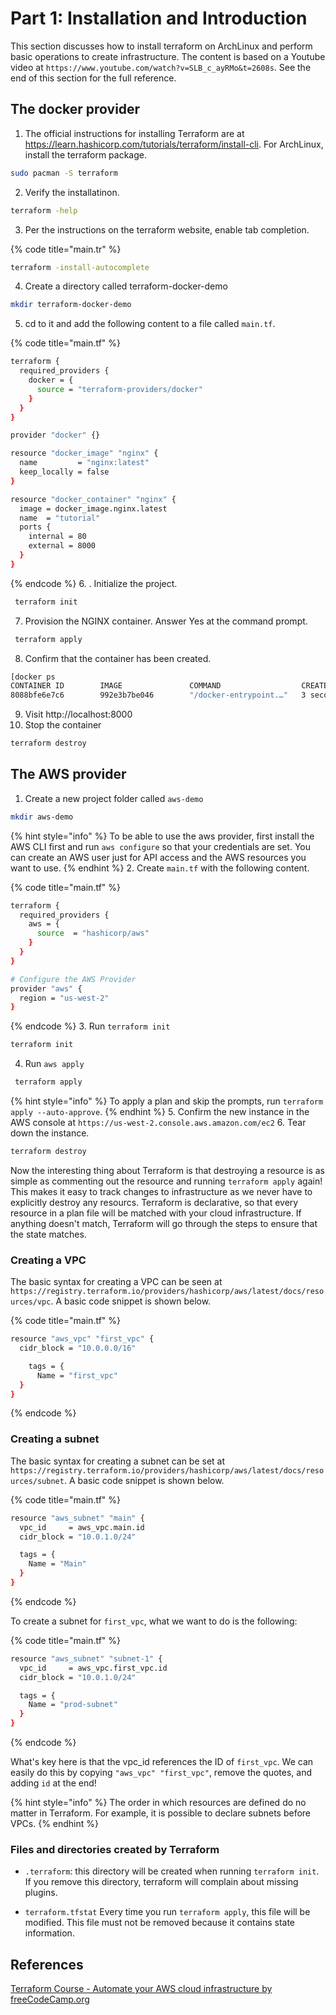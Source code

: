 # Part 1: Installation and Introduction

This section discusses how to install terraform on ArchLinux and perform basic operations to create infrastructure. The content is based on a Youtube video at `https://www.youtube.com/watch?v=SLB_c_ayRMo&t=2608s`. See the end of this section for the full reference.

## The docker provider

1. The official instructions for installing Terraform are at https://learn.hashicorp.com/tutorials/terraform/install-cli. For ArchLinux, install the terraform package.

```bash
sudo pacman -S terraform
```
2. Verify the installatinon.

```bash
terraform -help
```
3. Per the instructions on the terraform website, enable tab completion.

{% code title="main.tr" %}
```bash
terraform -install-autocomplete
```
4. Create a directory called terraform-docker-demo

```bash
mkdir terraform-docker-demo
```
5. cd to it and add the following content to a file called `main.tf`.

{% code title="main.tf" %}
```bash
terraform {
  required_providers {
    docker = {
      source = "terraform-providers/docker"
    }
  }
}

provider "docker" {}

resource "docker_image" "nginx" {
  name         = "nginx:latest"
  keep_locally = false
}

resource "docker_container" "nginx" {
  image = docker_image.nginx.latest
  name  = "tutorial"
  ports {
    internal = 80
    external = 8000
  }
}
```
{% endcode %}
6. . Initialize the project.

```bash
 terraform init
```
7. Provision the NGINX container. Answer Yes at the command prompt.

```bash
 terraform apply
```

8. Confirm that the container has been created.

```bash
[docker ps
CONTAINER ID        IMAGE               COMMAND                  CREATED             STATUS              PORTS                  NAMES
8088bfe6e7c6        992e3b7be046        "/docker-entrypoint.…"   3 seconds ago       Up 2 seconds        0.0.0.0:8000->80/tcp   tutorial
```
9. Visit http://localhost:8000
10. Stop the container

```bash
terraform destroy
```

## The AWS provider

1. Create a new project folder called `aws-demo`

```bash
mkdir aws-demo
```

{% hint style="info" %}
To be able to use the aws provider, first install the AWS CLI first and run `aws configure` so that your credentials are set. You can create an AWS user just for API access and the AWS resources you want to use.
{% endhint %}
2. Create `main.tf` with the following content.

{% code title="main.tf" %}
```bash
terraform {
  required_providers {
    aws = {
      source  = "hashicorp/aws"
    }
  }
}

# Configure the AWS Provider
provider "aws" {
  region = "us-west-2"
}
```
{% endcode %}
3. Run `terraform init`

```bash
terraform init
```
4. Run `aws apply`

```bash
 terraform apply
```

{% hint style="info" %}
To apply a plan and skip the prompts, run `terraform apply --auto-approve`.
{% endhint %}
5. Confirm the new instance in the AWS console at `https://us-west-2.console.aws.amazon.com/ec2`
6. Tear down the instance.

```bash
terraform destroy
```

Now the interesting thing about Terraform is that destroying a resource is as simple as commenting out the resource and running `terraform apply` again! This makes it easy to track changes to infrastructure as we never have to explicitly destroy any resourcs. Terraform is declarative, so that every resource in a plan file will be matched with your cloud infrastructure. If anything doesn't match, Terraform will go through the steps to ensure that the state matches. 

### Creating a VPC

The basic syntax for creating a VPC can be seen at `https://registry.terraform.io/providers/hashicorp/aws/latest/docs/resources/vpc`. A basic code snippet is shown below.

{% code title="main.tf" %}
```bash
resource "aws_vpc" "first_vpc" {
  cidr_block = "10.0.0.0/16"

    tags = {
      Name = "first_vpc"
  }
}
```
{% endcode %}

### Creating a subnet

The basic syntax for creating a subnet can be set at `https://registry.terraform.io/providers/hashicorp/aws/latest/docs/resources/subnet`. A basic code snippet is shown below.

{% code title="main.tf" %}
```bash
resource "aws_subnet" "main" {
  vpc_id     = aws_vpc.main.id
  cidr_block = "10.0.1.0/24"

  tags = {
    Name = "Main"
  }
}
```
{% endcode %}

To create a subnet for `first_vpc`, what we want to do is the following:

{% code title="main.tf" %}
```bash
resource "aws_subnet" "subnet-1" {
  vpc_id     = aws_vpc.first_vpc.id
  cidr_block = "10.0.1.0/24"

  tags = {
    Name = "prod-subnet"
  }
}
```
{% endcode %}

What's key here is that the vpc_id references the ID of `first_vpc`. We can easily do this by copying `"aws_vpc" "first_vpc"`, remove the quotes, and adding `id` at the end! 

{% hint style="info" %}
The order in which resources are defined do no matter in Terraform. For example, it is possible to declare subnets before VPCs.
{% endhint %}

### Files and directories created by Terraform

- `.terraform`: this directory will be created when running `terraform init`. If you remove this directory, terraform will complain about missing plugins.

- `terraform.tfstat` Every time you run `terraform apply`, this file will be modified. This file must not be removed because it contains state information.

## References

<a href="https://www.youtube.com/watch?v=SLB_c_ayRMo&t=2608s">Terraform Course - Automate your AWS cloud infrastructure by freeCodeCamp.org</a>
